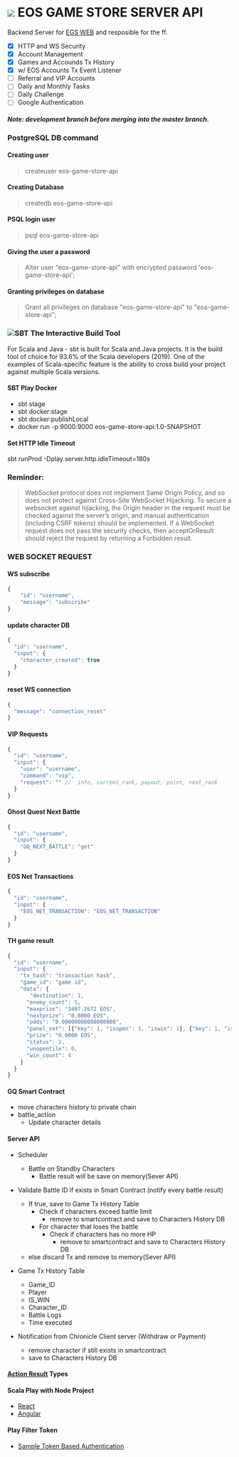 # ![](http://3.34.146.80:5000/static/media/referral.3c489497.png) EOS GAME STORE SERVER API
  Backend Server for [EGS WEB](https://github.com/DonutFactory/eos-web) and resposible for the ff.
- [x] HTTP and WS Security
- [x] Account Management
- [x] Games and Accounds Tx History
- [x] w/ EOS Accounts Tx Event Listener
- [ ] Referral and VIP Accounts
- [ ] Daily and Monthly Tasks
- [ ] Daily Challenge
- [ ] Google Authentication

##### Note: development branch before merging into the master branch.
### PostgreSQL DB command

#### Creating user
> createuser eos-game-store-api

#### Creating Database
> createdb eos-game-store-api

#### PSQL login user

> psql eos-game-store-api

#### Giving the user a password

> Alter user "eos-game-store-api" with encrypted password 'eos-game-store-api';

#### Granting privileges on database

> Grant all privileges on database "eos-game-store-api" to "eos-game-store-api";

### ![SBT](https://www.scala-sbt.org/assets/sbt-logo.svg) The Interactive Build Tool
  For Scala and Java - sbt is built for Scala and Java projects. It is the build tool of choice for 93.6% of the Scala developers (2019). One of the examples of Scala-specific feature is the ability to cross build your project against multiple Scala versions.

#### SBT Play Docker
- sbt stage
- sbt docker:stage
- sbt docker:publishLocal
- docker run -p 9000:9000 eos-game-store-api:1.0-SNAPSHOT

#### Set HTTP Idle Timeout
sbt runProd -Dplay.server.http.idleTimeout=180s

### Reminder:
> WebSocket protocol does not implement Same Origin Policy, and so does not protect against Cross-Site WebSocket Hijacking. To secure a websocket against hijacking, the Origin header in the request must be checked against the server’s origin, and manual authentication (including CSRF tokens) should be implemented. If a WebSocket request does not pass the security checks, then acceptOrResult should reject the request by returning a Forbidden result.

### WEB SOCKET REQUEST
#### WS subscribe
```javascript
{
	"id": "username",
	"message": "subscribe"
}
```
#### update character DB
```javascript
{
  "id": "username",
  "input": {
  	"character_created": true
  }
}
```
#### reset WS connection
```javascript
{
  "message": "connection_reset"
}
```
#### VIP Requests
```javascript
{
  "id": "username",
  "input": {
  	"user": "username",
  	"command": "vip",
  	"request": "" //  info, current_rank, payout, point, next_rank
  }
}
```
#### Ghost Quest Next Battle
```javascript
{
  "id": "username",
  "input": {
    "GQ_NEXT_BATTLE": "get"
  }
}
```
####  EOS Net Transactions
```javascript
{
  "id": "username",
  "input": {
    "EOS_NET_TRANSACTION": "EOS_NET_TRANSACTION"
  }
}
```
####  TH game result
```javascript
{
  "id": "username",
  "input": {
    "tx_hash": "transaction hash",
    "game_id": "game id",
    "data": {
       "destination": 1,
      "enemy_count": 5,
      "maxprize": "3497.2672 EOS",
      "nextprize": "0.0000 EOS",
      "odds": "0.00000000000000000",
      "panel_set": [{"key": 1, "isopen": 1, "iswin": 1}, {"key": 1, "isopen": 1, "iswin": 1}],
      "prize": "0.0000 EOS",
      "status": 2,
      "unopentile": 0,
      "win_count": 4
    }
  }
}
```

#### GQ Smart Contract
  - move characters history to private chain
  - battle_action
    - Update character details

#### Server API
  - Scheduler
    - Battle on Standby Characters
      - Battle result will be save on memory(Sever API)

  - Validate Battle ID if exists in Smart Contract (notify every battle result)
    - If true, save to Game Tx History Table
      - Check if characters exceed battle limit
        - remove to smartcontract and save to Characters History DB
      - For character that loses the battle
        - Check if characters has no more HP
          - remove to smartcontract and save to Characters History DB
    - else discard Tx and remove to memory(Sever API)

  - Game Tx History Table
    - Game_ID
    - Player
    - IS_WIN
    - Character_ID
    - Battle Logs
    - Time executed

  - Notification from Chronicle Client server (Withdraw or Payment)
    - remove character if still exists in smartcontract
    - save to Characters History DB

#### [Action Result](https://alvinalexander.com/scala/play-framework-controller-action-results-list-types-ok/) Types
#### Scala Play with Node Project
- [React](https://blog.usejournal.com/react-with-play-framework-2-6-x-a6e15c0b7bd)
- [Angular](https://torre.me.uk/2019/03/06/scala-play-rest-and-angular/)

#### Play Filter Token
- [Sample Token Based Authentication](https://stackoverflow.com/questions/26675615/token-based-authentication-in-play-filter-passing-objects-along)
